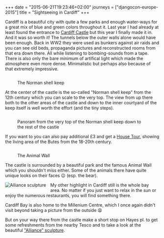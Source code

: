 +++
date = "2015-06-21T19:23:46+02:00"
journeys = ["djangocon-europe-2015"]
title = "Sightseeing in Cardiff"
+++

Cardiff is a beautiful city with quite a few parks and enough water-ways for a
great mix of blue and green colors throughout it. Last year I had already at
least found the entrance to [Cardiff Castle][1] but this year I finally made it
in. And it was so worth it! The tunnels below the outer walls alone would have
been enough. Back in WW2 they were used as bunkers against air raids and you can
see old beds, propaganda pictures and reconstructed rooms from that era down
there. All while listening to bombing-sounds from a tape. There is also only
the bare minimum of artifical light which made the atmosphere even more
dense. Minimalistic but perhaps also because of that extremely impressive.

<figure>
<img alt="" src="http://photos.h10n.me/Conferences/DjangoCon-Europe-2015/i-Rtxp9wm/0/XL/DSC03925-XL.jpg"/>
<figcaption><p>The Norman shell keep</p></figcaption>
</figure>

At the center of the castle is the so-called "Norman shell keep" from the 12th
century which you can scale to the very top. The view from up there both to the
other areas of the castle and down to the inner courtyard of the keep itself is
well worth the effort (and the tiny steps).

<figure>
<img alt="" src="http://photos.h10n.me/Conferences/DjangoCon-Europe-2015/i-63DL4jQ/0/X2/DSC03935-X2.jpg"/>
<figcaption><p>Panoram from the very top of the Norman shell keep down to the
rest of the castle</p></figcaption>
</figure>

If you want to you can also pay additional £3 and get a [House Tour][2],
showing the living area of the Butes from the 18-20th century.


<figure>
<img alt="" src="http://photos.h10n.me/Conferences/DjangoCon-Europe-2015/i-CVfhDt7/0/XL/DSC03921-XL.jpg"/>
<figcaption><p>The Animal Wall</p></figcaption>
</figure>

The castle is surrounded by a beautiful park and the famous Animal Wall which
you shouldn't miss either. Some of the animals there have quite unique looks on
their faces 😉 (esp. the bear).

<img
src="http://photos.h10n.me/Conferences/DjangoCon-Europe-2015/i-rG2rF9F/0/XL/DSC03952-XL.jpg"
alt="Alliance sculpture" style="float: left; max-width: 300px; margin: 0 1em 1em
0">My other highlight in Cardiff still is the whole bay area. No matter if you just
want to relax in the sun or enjoy the numerous restaurants, you will find
something there.

Cardiff Bay is also home to the Millenium Centre, which I once again didn't
visit beyond taking a picture from the outside 😩

But on your way there from the castle make a short stop on Hayes pl. to get some
refreshments from tne nearby Tesco and to take a look at the beautiful
["Alliance" sculpture][3].

[1]: http://www.cardiffcastle.com/
[2]: http://www.cardiffcastle.com/house-tour/
[3]: http://www.walesonline.co.uk/news/wales-news/new-15m-french-designed-sculpture-2063305
